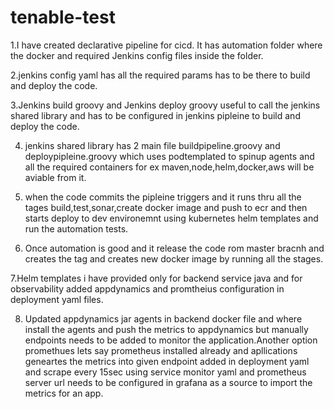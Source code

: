 # tenable-test

1.I have created declarative pipeline for cicd. It has automation folder where the docker and required Jenkins config files inside the folder.

2.jenkins config yaml has  all the required params has to be there to build and deploy the code.

3.Jenkins build groovy and Jenkins deploy groovy useful to call the jenkins shared library and has to be configured in jenkins pipleine to build and deploy the code.

4. jenkins shared library has 2 main file buildpipeline.groovy and deploypipleine.groovy which uses podtemplated to spinup agents and all the required containers for ex maven,node,helm,docker,aws will be aviable from it.
   
5. when the code commits the pipleine triggers and it runs thru all the tages build,test,sonar,create docker image and push to ecr and then starts deploy to dev environemnt using kubernetes helm templates and run the automation tests.
   
6. Once automation is good and it release the code rom master bracnh and creates the tag and creates new docker image by running all the stages.
   
7.Helm templates i have provided only for backend service java and for observability added appdynamics and promtheius configuration in deployment yaml files.

8. Updated appdynamics jar agents in backend docker file and where install the agents and push the metrics to appdynamics but manually endpoints needs to be added to monitor the application.Another option promethues lets say prometheus installed already and apllications geneartes the metrics into given endpoint added in deployment yaml and scrape every 15sec using service monitor yaml and prometheus server url needs to be configured in grafana as a source to import the metrics for an app.
